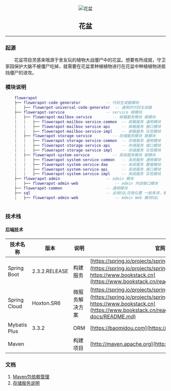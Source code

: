 <p style="text-align: center;" align="center">
    <img src="https://gitee.com/nut-cloud/flowerpot/raw/master/doc/images/logo.gif" alt="花盆">
</p>
<p style="text-align: center;"  align="center">
    <h2  style="text-align: center;"  align="center">花盆</h2>
</p>
<hr/>

### 起源
<p style="text-indent: 2em;">
    花盆项目灵感来哦源于舍友玩的植物大战僵尸中的花盆。想要有所成就，守卫家园保护大脑不被僵尸吃掉，就需要在花盆里种植植物进行在花盆中种植植物进抵挡僵尸的进攻。
</p>

### 模块说明

```lua
    flowerapot
    ├── flowerapot-code-generator           -- 代码生成器模块
    |   ├── flowerpot-universal-code-generator  -- 通用的代码生成器
    ├── flowerapot-service                  -- service 根模块
    |   ├── flowerapot-mailbox-service         -- 邮箱服务模块 根模块
    |   |   ├── flowerapot-mailbox-service-common  -- 邮箱服务 通用模块
    |   |   ├── flowerapot-mailbox-service-api     -- 邮箱服务 接口模块
    |   |   ├── flowerapot-mailbox-service-impl    -- 邮箱服务 实现模块
    |   ├── flowerapot-storage-service         -- 存储服务模块 根模块
    |   |   ├── flowerapot-storage-service-common  -- 存储服务 通用模块
    |   |   ├── flowerapot-storage-service-api     -- 存储服务 接口模块
    |   |   ├── flowerapot-storage-service-impl    -- 存储服务 实现模块
    |   ├── flowerapot-system-service          -- 系统服务模块 根模块
    |   |   ├── flowerapot-system-service-common   -- 系统服务 通用模块
    |   |   ├── flowerapot-system-service-dao      -- 系统服务 数据模块
    |   |   ├── flowerapot-system-service-api      -- 系统服务 接口模块
    |   |   ├── flowerapot-system-service-impl     -- 系统服务 实现模块
    ├── flowerapot-admin                    -- admin 模块
    |   ├── flowerapot-admin-web                -- admin 外部接口模块
    ├── flowerapot-common                   -- 通用模块
    ├── sql                                 -- 全局SQL存放位置 一般来讲，每个需要入库数据的模块，都会对应一个目录
    |   ├── flowerapot-admin-web                -- Admin Web 模块SQL
    
```
    
### 技术栈
#### 后端技术
|技术名称|版本|说明|官网
|----|----|----|-----|
|Spring Boot    |2.3.2.RELEASE| 构建服务     |[https://spring.io/projects/spring-boot](https://spring.io/projects/spring-boot) , [（中文）https://www.bookstack.cn](https://www.bookstack.cn/read/springboot/README.md)|
|Spring Cloud   |Hoxton.SR6   | 微服务解决方案|[https://spring.io/projects/spring-cloud/](https://spring.io/projects/spring-cloud/), [（中文）https://www.bookstack.cn](https://www.bookstack.cn/read/spring-cloud-docs/README.md)|
|Mybatis Plus   |3.3.2        | ORM        |[https://baomidou.com](https://baomidou.com/)|
|Maven          |             | 构建项目     |[http://maven.apache.org](http://maven.apache.org/)|

### 文档
1. [Maven包依赖管理](./doc/maven.md)
2. [存储服务说明](./doc/service/flowerpot-storage-service.md)
 